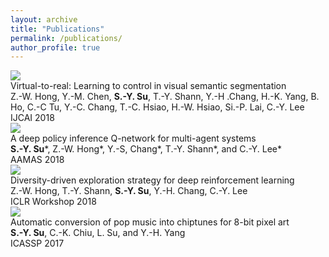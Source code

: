 ```yaml
---
layout: archive
title: "Publications"
permalink: /publications/
author_profile: true
---
```

<div class="pub-container">
    <div class="pub-thumb"><img src="https://lemonatsu.github.io/images/bio-photo.jpg"></div>
    <div class="pub-content">
        <div class="pub-title">Virtual-to-real: Learning to control in visual semantic segmentation</div>
        <div class="pub-author">Z.-W. Hong, Y.-M. Chen, <b>S.-Y. Su</b>, T.-Y. Shann, Y.-H .Chang, H.-K. Yang, B. Ho, C.-C Tu, Y.-C. Chang, T.-C. Hsiao, H.-W. Hsiao, Si.-P. Lai, C.-Y. Lee</div>
        <div class="pub-conf">IJCAI 2018</div>
    </div>
</div>
<div class="pub-container">
    <div class="pub-thumb"><img src="https://lemonatsu.github.io/images/bio-photo.jpg"></div>
    <div class="pub-content">
        <div class="pub-title">A deep policy inference Q-network for multi-agent systems</div>
        <div class="pub-author"><b>S.-Y. Su</b>*, Z.-W. Hong*, Y.-S, Chang*, T.-Y. Shann*, and C.-Y. Lee*</div>
        <div class="pub-conf">AAMAS 2018</div>
    </div>
</div>
<div class="pub-container">
    <div class="pub-thumb"><img src="https://lemonatsu.github.io/images/bio-photo.jpg"></div>
    <div class="pub-content">
        <div class="pub-title">Diversity-driven exploration strategy for deep reinforcement learning</div>
        <div class="pub-author">Z.-W. Hong, T.-Y. Shann, <b>S.-Y. Su</b>, Y.-H. Chang, C.-Y. Lee</div>
        <div class="pub-conf">ICLR Workshop 2018</div>
    </div>
</div>
<div class="pub-container">
    <div class="pub-thumb"><img src="https://lemonatsu.github.io/images/bio-photo.jpg"></div>
    <div class="pub-content">
        <div class="pub-title">Automatic conversion of pop music into chiptunes for 8-bit pixel art</div>
        <div class="pub-author"><b>S.-Y. Su</b>, C.-K. Chiu, L. Su, and Y.-H. Yang</div>
        <div class="pub-conf">ICASSP 2017</div>
    </div>
</div>
